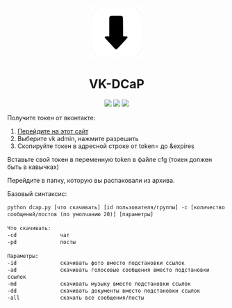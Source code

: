 <p align="center"><img src="logo.png" height="120"></p>
<h1 align="center">VK-DCaP</h1>
<p align="center">
<a href="https://github.com/blackcatprog/VK-DCaP/releases"><img src="https://img.shields.io/github/v/release/blackcatprog/VK-DCaP?color=important"></a>
<a href="https://github.com/blackcatprog/VK-DCaP/blob/main/LICENSE"><img src="https://img.shields.io/badge/License-MIT-green" height="20"></a>
<img src="https://img.shields.io/badge/Platforms-Windows%20%7C%20Android%20%7C%20Linux-blue" height="20">
</p>

Получите токен от вконтакте:
1) [Перейдите на этот сайт](vkhost.github.io)
2) Выберите vk admin, нажмите разрешить
3) Скопируйте токен в адресной строке от token= до &expires

Вставьте свой токен в переменную token в файле cfg (токен должен быть в кавычках)

Перейдите в папку, которую вы распаковали из архива.

Базовый синтаксис:

```
python dcap.py [что скачивать] [id пользователя/группы] -c [количество сообщений/постов (по умолчанию 20)] [параметры]

Что скачивать:
-cd              чат
-pd              посты

Параметры:
-id              скачивать фото вместо подстановки ссылок
-ad              скачивать голосовые сообщения вместо подстановки ссылок
-md              скачивать музыку вместо подстановки ссылок
-dd              скачивать документы вместо подстановки ссылок
-all             скачать все сообщения/посты
```
